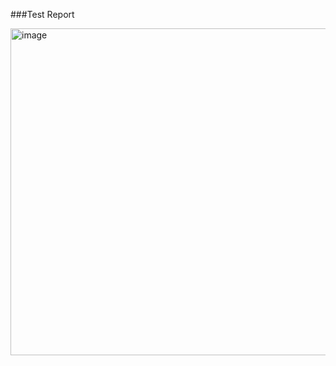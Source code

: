 ###Test Report

<img width="1032" height="523" alt="image" src="https://github.com/user-attachments/assets/153b83f4-5cd5-4f9c-826d-a515a5e70346" />


